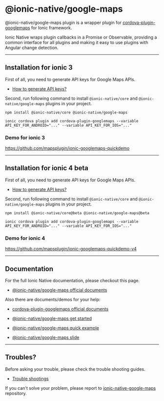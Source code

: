 # @ionic-native/google-maps

@ionic-native/google-maps plugin is a wrapper plugin for [cordova-plugin-googlemaps](https://github.com/mapsplugin/cordova-plugin-googlemaps) for Ionic framework.

Ionic Native wraps plugin callbacks in a Promise or Observable, providing a common interface for all plugins and making it easy to use plugins with Angular change detection.

------------------------

## Installation for ionic 3

First of all, you need to generate API keys for Google Maps APIs.
- [How to generate API keys?](https://github.com/ionic-team/ionic-native-google-maps/blob/master/documents/api_key/generate_api_key.md)

Second, run following command to install `@ionic-native/core` and `@ionic-native/google-maps` plugins in your project.

```
npm install @ionic-native/core @ionic-native/google-maps

ionic cordova plugin add cordova-plugin-googlemaps --variable API_KEY_FOR_ANDROID="..." --variable API_KEY_FOR_IOS="..."
```

### Demo for ionic 3
https://github.com/mapsplugin/ionic-googlemaps-quickdemo


------------------------

## Installation for ionic 4 beta

First of all, you need to generate API keys for Google Maps APIs.
- [How to generate API keys?](https://github.com/ionic-team/ionic-native-google-maps/blob/master/documents/api_key/generate_api_key.md)

Second, run following command to install `@ionic-native/core` and `@ionic-native/google-maps` plugins in your project.

```
npm install @ionic-native/core@beta @ionic-native/google-maps@beta

ionic cordova plugin add cordova-plugin-googlemaps --variable API_KEY_FOR_ANDROID="..." --variable API_KEY_FOR_IOS="..."
```

### Demo for ionic 4
https://github.com/mapsplugin/ionic-googlemaps-quickdemo-v4



------------------------

## Documentation

For the full Ionic Native documentation, please checkout this page.

- [\@ionic-native/google-maps official documents](https://github.com/ionic-team/ionic-native-google-maps/blob/master/documents/README.md)


Also there are documents/demos for your help:

- [cordova-plugin-googlemaps official documents](https://github.com/mapsplugin/cordova-plugin-googlemaps-doc/blob/master/v2.0.0/README.md)

- [@ionic-native/google-maps get started](https://github.com/mapsplugin/cordova-plugin-googlemaps-doc/blob/master/v2.0.0/ionic-native/README.md)

- [@ionic-native/google-maps quick example](https://github.com/mapsplugin/ionic-googlemaps-quickdemo)

- [\@ionic-native/google-maps slide](https://docs.google.com/presentation/d/e/2PACX-1vScoho1ensbR4qCI9AIuQN55BZVvK73pAjI7sumDvW3CrxxHnrmpXWUjx2-8CpFibqU1EjLKCRhuthJ/pub?start=false&loop=false&delayms=3000)


------------------------

## Troubles?

Before asking your trouble, please check the trouble shooting guides.
- [Trouble shootings](https://github.com/mapsplugin/cordova-plugin-googlemaps-doc/tree/master/troubleshootings/README.md)

If you can't solve your problem, please report to [ionic-native-google-maps](https://github.com/ionic-team/ionic-native-google-maps/issues) repository.
